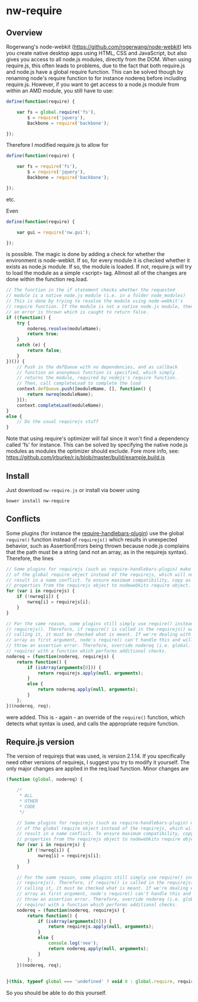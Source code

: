 # nw-require

## Overview

Rogerwang's node-webkit (https://github.com/rogerwang/node-webkit) lets you create native desktop apps using HTML, CSS and JavaScript, but also gives you access to all node.js modules, directly from the DOM.
When using require.js, this often leads to problems, due to the fact that both require.js and node.js have a global require function.
This can be solved though by renaming node's require function to for instance nodereq before including require.js.
However, if you want to get access to a node.js module from within an AMD module, you still have to use:

```javascript
define(function(require) {

    var fs = global.require('fs'),
        $ = require('jquery'),
        Backbone = require('backbone');

});
```

Therefore I modified require.js to allow for

```javascript
define(function(require) {

    var fs = require('fs'),
        $ = require('jquery'),
        Backbone = require('backbone');

});
```
etc.

Even 
```javascript
define(function(require) {

    var gui = require('nw.gui');

});
```
is possible. The magic is done by adding a check for whether the environment is node-webkit. If so, for every module it is checked whether it exists as node.js module.
If so, the module is loaded. If not, require.js will try to load the module as a simple &lt;script&gt; tag.
Allmost all of the changes are done within the function req.load.

```javascript
// The function in the if statement checks whether the requested 
// module is a native node.js module (i.e. in a folder node_modules)
// This is done by trying to resolve the module using node-webkit's
// require function. If the module is not a native node.js module, then
// an error is thrown which is caught to return false.
if ((function() {
    try {
        nodereq.resolve(moduleName);
        return true;
    }
    catch (e) {
        return false;
    }
})()) {
    // Push in the defQueue with no dependencies, and as callback 
    // function an anonymous function is specified, which simply 
    // returns the module, required by nodejs's require function. 
    // Then, call completeLoad to complete the load
    context.defQueue.push([moduleName, [], function() {
        return nwreq(moduleName);
    }]);
    context.completeLoad(moduleName);
}
else {
    // Do the usual requirejs stuff
}
```

Note that using require's optimizer will fail since it won't find a dependency called 'fs' for instance.
This can be solved by specifying the native node.js modules as modules the optimizer should exclude.
Fore more info, see: https://github.com/jrburke/r.js/blob/master/build/example.build.js

## Install

Just download `nw-require.js` or install via bower using
```
bower install nw-require
```

## Conflicts

Some plugins (for instance the [require-handlebars-plugin](https://github.com/SlexAxton/require-handlebars-plugin)) use the global ```require()``` function instead of ```requirejs()``` which results in unexpected behavior, such as AssertionErrors being thrown because node.js complains that the path must be a string (and not an array, as in the requirejs syntax). Therefore, the lines

```javascript
// Some plugins for requirejs (such as require-handlebars-plugin) make use 
// of the global require object instead of the requirejs, which will not
// result in a name conflict. To ensure maximum compatibility, copy as much
// properties from the requirejs object to nodewebkits require object.
for (var i in requirejs) {
    if (!nwreq[i]) {
        nwreq[i] = requirejs[i];
    }
}

// For the same reason, some plugins still simply use require() instead of
// requirejs(). Therefore, if require() is called in the requirejs() way of
// calling it, it must be checked what is meant. If we're dealing with an 
// array as first argument, node's require() can't handle this and will 
// throw an assertion error. Therefore, override nodereq (i.e. global.
// require) with a function which performs additional checks.
nodereq = (function(nodereq, requirejs) {
    return function() {
        if (isArray(arguments[0])) {
            return requirejs.apply(null, arguments);
        }
        else {
            return nodereq.apply(null, arguments);
        }
    };
})(nodereq, req);
```

were added. This is - again - an override of the ```require()``` function, which detects what syntax is used, and calls the appropriate require function.

## Require.js version

The version of requirejs that was used, is version 2.1.14.
If you specifically need other versions of requirejs, I suggest you try to modify it yourself.
The only major changes are applied in the req.load function.
Minor changes are

```javascript
(function (global, nodereq) {

    /*
     * ALL
     * OTHER
     * CODE
     */

    // Some plugins for requirejs (such as require-handlebars-plugin) make use 
    // of the global require object instead of the requirejs, which will not
    // result in a name conflict. To ensure maximum compatibility, copy as much
    // properties from the requirejs object to nodewebkits require object.
    for (var i in requirejs) {
        if (!nwreq[i]) {
            nwreq[i] = requirejs[i];
        }
    }

    // For the same reason, some plugins still simply use require() instead of
    // requirejs(). Therefore, if require() is called in the requirejs() way of
    // calling it, it must be checked what is meant. If we're dealing with an 
    // array as first argument, node's require() can't handle this and will 
    // throw an assertion error. Therefore, override nodereq (i.e. global.
    // require) with a function which performs additional checks.
    nodereq = (function(nodereq, requirejs) {
        return function() {
            if (isArray(arguments[0])) {
                return requirejs.apply(null, arguments);
            }
            else {
                console.log('nee');
                return nodereq.apply(null, arguments);
            }
        };
    })(nodereq, req);
    
    
}(this, typeof global === 'undefined' ? void 0 : global.require, require));
```

So you should be able to do this yourself.
